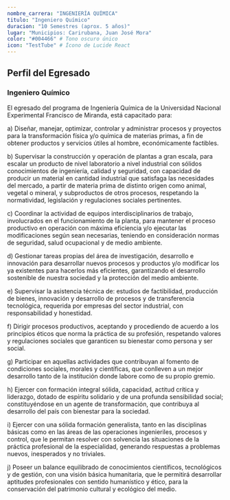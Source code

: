 ```yaml
---
nombre_carrera: "INGENIERÍA QUÍMICA"
titulo: "Ingeniero Químico"
duracion: "10 Semestres (aprox. 5 años)"
lugar: "Municipios: Carirubana, Juan José Mora"
color: "#004466" # Tono oscuro único
icon: "TestTube" # Ícono de Lucide React
---
```


## Perfil del Egresado

### Ingeniero Químico

El egresado del programa de Ingeniería Química de la Universidad Nacional Experimental Francisco de Miranda, está capacitado para:

a) Diseñar, manejar, optimizar, controlar y administrar procesos y proyectos para la transformación física y/o química de materias primas, a fin de obtener productos y servicios útiles al hombre, económicamente factibles.

b) Supervisar la construcción y operación de plantas a gran escala, para escalar un producto de nivel laboratorio a nivel industrial con sólidos conocimientos de ingeniería, calidad y seguridad, con capacidad de producir un material en cantidad industrial que satisfaga las necesidades del mercado, a partir de materia prima de distinto origen como animal, vegetal o mineral, y subproductos de otros procesos, respetando la normatividad, legislación y regulaciones sociales pertinentes.

c) Coordinar la actividad de equipos interdisciplinarios de trabajo, involucrados en el funcionamiento de la planta, para mantener el proceso productivo en operación con máxima eficiencia y/o ejecutar las modificaciones según sean necesarias, teniendo en consideración normas de seguridad, salud ocupacional y de medio ambiente.

d) Gestionar tareas propias del área de investigación, desarrollo e innovación para desarrollar nuevos procesos y productos y/o modificar los ya existentes para hacerlos más eficientes, garantizando el desarrollo sostenible de nuestra sociedad y la protección del medio ambiente.

e) Supervisar la asistencia técnica de: estudios de factibilidad, producción de bienes, innovación y desarrollo de procesos y de transferencia tecnológica, requerida por empresas del sector industrial, con responsabilidad y honestidad.

f) Dirigir procesos productivos, aceptando y procediendo de acuerdo a los principios éticos que norma la práctica de su profesión, respetando valores y regulaciones sociales que garanticen su bienestar como persona y ser social.

g) Participar en aquellas actividades que contribuyan al fomento de condiciones sociales, morales y científicas, que conlleven a un mejor desarrollo tanto de la institución donde labore como de su propio gremio.

h) Ejercer con formación integral sólida, capacidad, actitud crítica y liderazgo, dotado de espíritu solidario y de una profunda sensibilidad social; constituyéndose en un agente de transformación, que contribuya al desarrollo del país con bienestar para la sociedad.

i) Ejercer con una sólida formación generalista, tanto en las disciplinas básicas como en las áreas de las operaciones ingenieriles, procesos y control, que le permitan resolver con solvencia las situaciones de la práctica profesional de la especialidad, generando respuestas a problemas nuevos, inesperados y no triviales.

j) Poseer un balance equilibrado de conocimientos científicos, tecnológicos y de gestión, con una visión básica humanitaria, que le permitirá desarrollar aptitudes profesionales con sentido humanístico y ético, para la conservación del patrimonio cultural y ecológico del medio.
